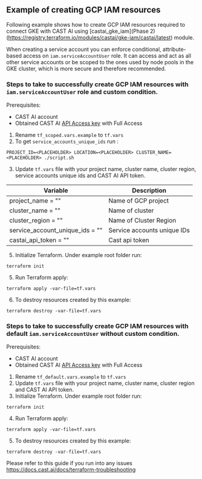 ## Example of creating GCP IAM resources

Following example shows how to create GCP IAM resources required to connect GKE with CAST AI using [castai_gke_iam](Phase 2)(https://registry.terraform.io/modules/castai/gke-iam/castai/latest) module.

When creating a service account you can enforce conditional, attribute-based access on `iam.serviceAccountUser` role.
It can access and act as all other service accounts or be scoped to the ones used by node pools in the GKE cluster, which is more secure and therefore recommended.

### Steps to take to successfully create GCP IAM resources with `iam.serviceAccountUser` role and custom condition.

Prerequisites:
- CAST AI account
- Obtained CAST AI [API Access key](https://docs.cast.ai/docs/authentication#obtaining-api-access-key) with Full Access

1. Rename `tf_scoped.vars.example` to `tf.vars`
2. To get `service_accounts_unique_ids` run :
```
PROJECT_ID=<PLACEHOLDER> LOCATION=<PLACEHOLDER> CLUSTER_NAME=<PLACEHOLDER> ./script.sh
```
3. Update `tf.vars` file with your project name, cluster name, cluster region, service accounts unique ids and CAST AI API token.
   
| Variable | Description |
| --- | --- |
| project_name                = "" | Name of GCP project |
| cluster_name                = "" | Name of cluster |
| cluster_region              = "" | Name of Cluster Region |
| service_account_unique_ids  = "" | Service accounts unique IDs |
| castai_api_token            = "" | Cast api token |

5. Initialize Terraform. Under example root folder run:
```
terraform init
```
5. Run Terraform apply:
```
terraform apply -var-file=tf.vars
```
6. To destroy resources created by this example:
```
terraform destroy -var-file=tf.vars
```

### Steps to take to successfully create GCP IAM resources with default `iam.serviceAccountUser` without custom condition.

Prerequisites:
- CAST AI account
- Obtained CAST AI [API Access key](https://docs.cast.ai/docs/authentication#obtaining-api-access-key) with Full Access

1. Rename `tf_default.vars.example` to `tf.vars`
2. Update `tf.vars` file with your project name, cluster name, cluster region and CAST AI API token.
3. Initialize Terraform. Under example root folder run:
```
terraform init
```
4. Run Terraform apply:
```
terraform apply -var-file=tf.vars
```
5. To destroy resources created by this example:
```
terraform destroy -var-file=tf.vars
```

Please refer to this guide if you run into any issues https://docs.cast.ai/docs/terraform-troubleshooting
